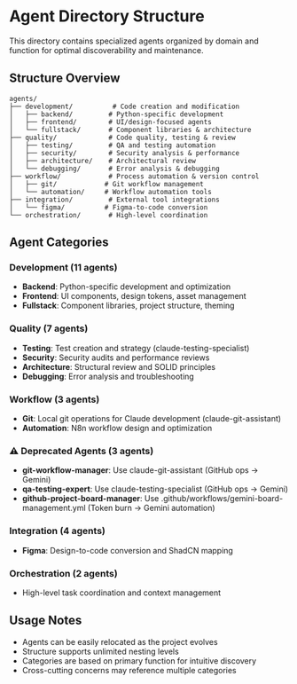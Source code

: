# Agent Directory Structure

This directory contains specialized agents organized by domain and function for optimal discoverability and maintenance.

## Structure Overview

```
agents/
├── development/          # Code creation and modification
│   ├── backend/         # Python-specific development
│   ├── frontend/        # UI/design-focused agents  
│   └── fullstack/       # Component libraries & architecture
├── quality/             # Code quality, testing & review
│   ├── testing/         # QA and testing automation
│   ├── security/        # Security analysis & performance
│   ├── architecture/    # Architectural review
│   └── debugging/       # Error analysis & debugging
├── workflow/            # Process automation & version control
│   ├── git/            # Git workflow management
│   └── automation/     # Workflow automation tools
├── integration/         # External tool integrations
│   └── figma/          # Figma-to-code conversion
└── orchestration/       # High-level coordination
```

## Agent Categories

### Development (11 agents)
- **Backend**: Python-specific development and optimization
- **Frontend**: UI components, design tokens, asset management
- **Fullstack**: Component libraries, project structure, theming

### Quality (7 agents)  
- **Testing**: Test creation and strategy (claude-testing-specialist)
- **Security**: Security audits and performance reviews
- **Architecture**: Structural review and SOLID principles
- **Debugging**: Error analysis and troubleshooting

### Workflow (3 agents)
- **Git**: Local git operations for Claude development (claude-git-assistant)
- **Automation**: N8n workflow design and optimization

### ⚠️ Deprecated Agents (3 agents)
- **git-workflow-manager**: Use claude-git-assistant (GitHub ops → Gemini)
- **qa-testing-expert**: Use claude-testing-specialist (GitHub ops → Gemini)
- **github-project-board-manager**: Use .github/workflows/gemini-board-management.yml (Token burn → Gemini automation)

### Integration (4 agents)
- **Figma**: Design-to-code conversion and ShadCN mapping

### Orchestration (2 agents)
- High-level task coordination and context management

## Usage Notes

- Agents can be easily relocated as the project evolves
- Structure supports unlimited nesting levels
- Categories are based on primary function for intuitive discovery
- Cross-cutting concerns may reference multiple categories